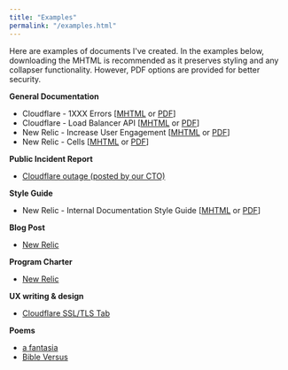 ```yaml
---
title: "Examples"
permalink: "/examples.html"
---
```


Here are examples of documents I've created. In the examples below, downloading the MHTML is recommended as it preserves styling and any collapser functionality. However, PDF options are provided for better security.

 **General Documentation**
- Cloudflare - 1XXX Errors [[MHTML](/assets/docs/1xxx.mhtml) or [PDF](/assets/docs/1xxx.pdf)]
- Cloudflare - Load Balancer API [[MHTML](/assets/docs/api.mhtml) or [PDF](/assets/docs/api.pdf)]
- New Relic - Increase User Engagement [[MHTML](/assets/docs/engagement.mhtml) or [PDF](/assets/docs/engagement.pdf)]
- New Relic - Cells [[MHTML](/assets/docs/cells-new-relic.mhtml) or [PDF](/assets/docs/cells-new-relic.pdf)]

**Public Incident Report** 
- [Cloudflare outage (posted by our CTO)](/assets/docs/incident-report.pdf)

**Style Guide**
- New Relic - Internal Documentation Style Guide [[MHTML](/assets/docs/style-guide.mhtml) or [PDF](/assets/docs/style-guide.pdf)]

**Blog Post**
- [New Relic](/assets/docs/design-changes.pdf)

**Program Charter**
- [New Relic](/assets/docs/charter-internal-docs.pdf)

**UX writing & design**
- [Cloudflare SSL/TLS Tab](/assets/images/ssl-ui.png)

**Poems**
- [a fantasia](/assets/docs/a-fantasia.pdf)
- [Bible Versus](/assets/docs/bible-versus.pdf)

